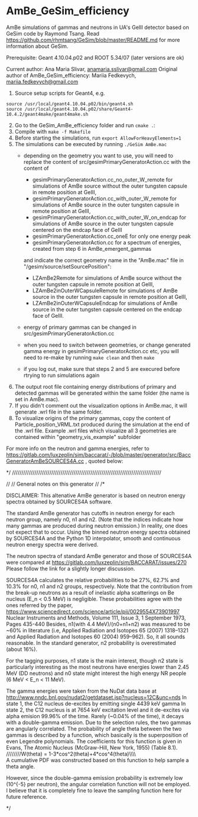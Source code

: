# AmBe_GeSim_efficiency

AmBe simulations of gammas and neutrons in UA's GeIII detector based on GeSim code by Raymond Tsang. Read https://github.com/rhmtsang/GeSim/blob/master/README.md for more information about GeSim. 

Prerequisite: Geant 4.10.04.p02 and ROOT 5.34/07 (later versions are ok)

Current author: Ana Maria Slivar, anamaria.sslivar@gmail.com 
Original author of AmBe_GeSim_efficiency: Mariia Fedkevych, mariia.fedkevych@gmail.com 


1. Source setup scripts for Geant4, e.g.

```
source /usr/local/geant4.10.04.p02/bin/geant4.sh
source /usr/local/geant4.10.04.p02/share/Geant4-10.4.2/geant4make/geant4make.sh
```

2. Go to the GeSim_AmBe_efficiency folder and run `cmake .`:
3. Compile with `make -f Makefile`
4. Before starting the simulations, run `export AllowForHeavyElements=1`
5. The simulations can be executed by running `./GeSim AmBe.mac`
    - depending on the geometry you want to use, you will need to replace the content of src/gesimPrimaryGeneratorAction.cc with the content of
        - gesimPrimaryGeneratorAction.cc_no_outer_W_remote for simulations of AmBe source without the outer tungsten capsule in remote position at GeIII,
        - gesimPrimaryGeneratorAction.cc_with_outer_W_remote for simulations of AmBe source in the outer tungsten capsule in remote position at GeIII,
        - gesimPrimaryGeneratorAction.cc_with_outer_W_on_endcap for simulations of AmBe source in the outer tungsten capsule centered on the endcap face of GeIII
        - gesimPrimaryGeneratorAction.cc_oneE for only one energy peak 
        - gesimPrimaryGeneratorAction.cc for a spectrum of energies, created from step 6 in AmBe_emergent_gammas 
      
      and indicate the correct geometry name in the "AmBe.mac" file in "/gesim/source/setSourcePosition": 
        - LZAmBe2Remote for simulations of AmBe source without the outer tungsten capsule in remote position at GeIII,
        - LZAmBe2inOuterWCapsuleRemote for simulations of AmBe source in the outer tungsten capsule in remote position at GeIII,
        - LZAmBe2inOuterWCapsuleEndcap for simulations of AmBe source in the outer tungsten capsule centered on the endcap face of GeIII.
    - energy of primary gammas can be changed in src/gesimPrimaryGeneratorAction.cc
    - when you need to switch between geometries, or change generated gamma energy in gesimPrimaryGeneratorAction.cc etc, you will need to re-make by running `make clean` and then `make`
    - if you log out, make sure that steps 2 and 5 are execured before rtrying to run simulations again
6. The output root file containing energy distributions of primary and detected gammas will be generated within the same folder (the name is set in AmBe.mac). 
7. If you didn't comment out the visualization options in AmBe.mac, it will generate .wrl file in the same folder. 
8. To visualize origins of the primary gammas, copy the content of Particle_position_VRML.txt produced during the simulation at the end of the .wrl file. Example .wrl files which visualize all 3 geometries are contained within "geometry_vis_example" subfolder


For more info on the neutron and gamma energies, refer to https://gitlab.com/luxzeplin/sim/baccarat/-/blob/master/generator/src/BaccGeneratorAmBeSOURCES4A.cc , quoted below: 

*/
////////////////////////////////////////////////////////////////////////////////

//
//   General notes on this generator
//
/*

DISCLAIMER:
This altenative AmBe generator is
based on neutron energy spectra obtained by SOURCES4A software.

The standard AmBe generator has cutoffs in neutron energy for
each neutron group, namely n0, n1 and n2. (Note that the indices
indicate how many gammas are produced during neutron emission.)
In reality, one does not expect that to occur. Using the binned neutron energy
spectra obtained by SOURCES4A and the Python 1D interpolator, smooth and
continuous neutron energy spectra were derived.

The neutron spectra of standard AmBe generator and those of SOURCES4A
were compared at https://gitlab.com/luxzeplin/sim/BACCARAT/issues/270
Please follow the link for a slightly longer discussion.

SOURCES4A calculates the relative probabilities to be 27%, 62.7% and 10.3% for n0, n1 and n2 groups, respectively.
Note that the contribution from the break-up neutrons as a result
of inelastic alpha scatterings on Be nucleus (E_n < 0.5 MeV) is negligible.
These probabilities agree with the ones referred by the paper, https://www.sciencedirect.com/science/article/pii/0029554X73901997
Nuclear Instruments and Methods, Volume 111, Issue 3, 1 September 1973, Pages 435-440
Besides, n1(with 4.4 MeV)/(n0+n1+n2) was measured to be ~60% in literature (i.e, Applied Radiation and Isotopes 65 (2007) 1318–1321
and Applied Radiation and Isotopes 60 (2004) 959–962). So, it all sounds reasonable.
In the standard generator, n2 probability is overestimated (about 16%).

For the tagging purposes, n1 state is the main interest, though n2 state is particularly interesting as
the most neutrons have energies lower than 2.45 MeV (DD neutrons) and n0
state might interest the high energy NR people (6 MeV < E_n < 11 MeV).

The gamma energies were taken from the NuDat data base at
http://www.nndc.bnl.gov/nudat2/getdataset.jsp?nucleus=12C&unc=nds
In state 1, the C12 nucleus de-excites by emitting single 4439 keV gamma
In state 2, the C12 nucleus is at 7654 keV excitation level and it de-excites
via alpha emision 99.96% of the time. Rarely (~0.04% of the time), it decays
with a double-gamma emission.
Due to the selection rules, the two gammas are angularly correlated. 
The probability of angle theta between the two gammas is described by
a function, which basically is the superposition of even Legendre polynomials.
The coefficients for this function is given in Evans, The Atomic Nucleus (McGraw-Hill, New York, 1955) (Table 8.1).
////////W(theta) = 1-3\*cos^2(theta)+4\*cos^4(theta)\\\\\\\\\
A cumulative PDF was constructed based on this function to help sample a theta angle. 

However, since the double-gamma emission probability is extremely low (10^{-5} per neutron),
the angular correlation function will not be employed. I believe that it is completely fine
to leave the sampling function here for future reference. 
  
*/

